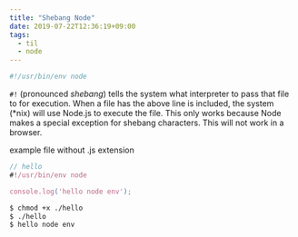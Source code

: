 ```yaml
---
title: "Shebang Node"
date: 2019-07-22T12:36:19+09:00
tags:
  - til
  - node
---
```


```zsh
#!/usr/bin/env node
```

`#!` (pronounced *shebang*) tells the system what interpreter to pass that file to for execution. When a file has the above line is included, the system (*nix) will use Node.js to execute the file. This only works because Node makes a special exception for shebang characters. This will not work in a browser.

example file without .js extension
```js
// hello
#!/usr/bin/env node

console.log('hello node env');
```

```zsh
$ chmod +x ./hello
$ ./hello
$ hello node env
```
